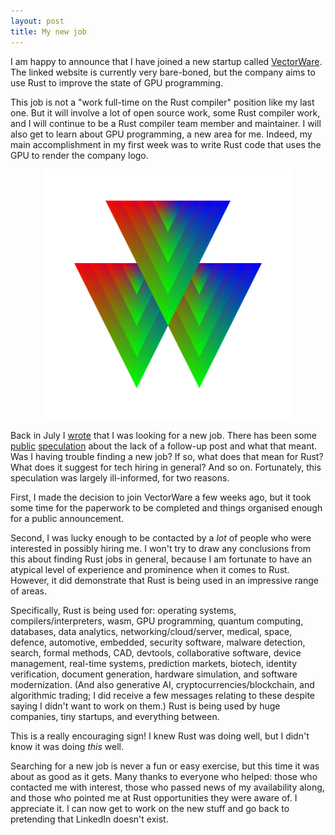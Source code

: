 ```yaml
---
layout: post
title: My new job
---
```


I am happy to announce that I have joined a new startup called
[VectorWare](https://vectorware.com/). The linked website is currently very
bare-boned, but the company aims to use Rust to improve the state of GPU
programming.

This job is not a "work full-time on the Rust compiler" position like my last
one. But it will involve a lot of open source work, some Rust compiler work,
and I will continue to be a Rust compiler team member and maintainer. I will
also get to learn about GPU programming, a new area for me. Indeed, my main
accomplishment in my first week was to write Rust code that uses the GPU to
render the company logo.

<p align="center">
  <img title='The VectorWare logo, which consists of twelve nested and
  overlapping triangles of different sizes. Each triangle has one red corner,
  one green corner, and one blue corner. All together the triangles form a
  stylised "VW".'
  src="/images/2025/09/16/vectorware-logo.png" width=400>
</p>

Back in July I
[wrote](https://nnethercote.github.io/2025/07/18/looking-for-a-new-job.html)
that I was looking for a new job. There has been some
[public](https://mp.weixin.qq.com/s/-RHfqLqeMcgHmTclY0EqqQ)
[speculation](https://x.com/skydotcs/status/1961989153253675164) about the lack
of a follow-up post and what that meant. Was I having trouble finding a new
job? If so, what does that mean for Rust? What does it suggest for tech hiring
in general? And so on. Fortunately, this speculation was largely ill-informed,
for two reasons.

First, I made the decision to join VectorWare a few weeks ago, but it took some
time for the paperwork to be completed and things organised enough for a public
announcement.

Second, I was lucky enough to be contacted by a *lot* of people who were
interested in possibly hiring me. I won't try to draw any conclusions from this
about finding Rust jobs in general, because I am fortunate to have an atypical
level of experience and prominence when it comes to Rust. However, it did
demonstrate that Rust is being used in an impressive range of areas.

Specifically, Rust is being used for: operating systems, compilers/interpreters,
wasm, GPU programming, quantum computing, databases, data analytics,
networking/cloud/server, medical, space, defence, automotive, embedded,
security software, malware detection, search, formal methods, CAD, devtools,
collaborative software, device management, real-time systems, prediction
markets, biotech, identity verification, document generation, hardware
simulation, and software modernization. (And also generative AI,
cryptocurrencies/blockchain, and algorithmic trading; I did receive a few
messages relating to these despite saying I didn't want to work on them.) Rust
is being used by huge companies, tiny startups, and everything between.

This is a really encouraging sign! I knew Rust was doing well, but I didn't
know it was doing *this* well.

Searching for a new job is never a fun or easy exercise, but this time it was
about as good as it gets. Many thanks to everyone who helped: those who
contacted me with interest, those who passed news of my availability along, and
those who pointed me at Rust opportunities they were aware of. I appreciate it.
I can now get to work on the new stuff and go back to pretending that LinkedIn
doesn't exist.

